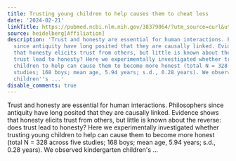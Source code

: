 ```yaml
---
title: Trusting young children to help causes them to cheat less
date: '2024-02-21'
linkTitle: https://pubmed.ncbi.nlm.nih.gov/38379064/?utm_source=curl&utm_medium=rss&utm_campaign=pubmed-2&utm_content=1FakS-2QOkCT8HsMOQP1bCRQ4YzyumYOmxmF0moLsQ3dFB1E9V&fc=20220326224207&ff=20240221170659&v=2.18.0.post9+e462414
source: heidelberg[Affiliation]
description: 'Trust and honesty are essential for human interactions. Philosophers
  since antiquity have long posited that they are causally linked. Evidence shows
  that honesty elicits trust from others, but little is known about the reverse: does
  trust lead to honesty? Here we experimentally investigated whether trusting young
  children to help can cause them to become more honest (total N = 328 across five
  studies; 168 boys; mean age, 5.94 years; s.d., 0.28 years). We observed kindergarten
  children''s ...'
disable_comments: true
---
```

Trust and honesty are essential for human interactions. Philosophers since antiquity have long posited that they are causally linked. Evidence shows that honesty elicits trust from others, but little is known about the reverse: does trust lead to honesty? Here we experimentally investigated whether trusting young children to help can cause them to become more honest (total N = 328 across five studies; 168 boys; mean age, 5.94 years; s.d., 0.28 years). We observed kindergarten children's ...